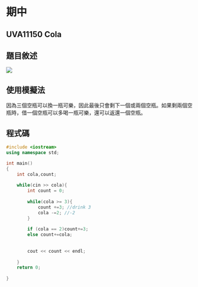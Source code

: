 # 期中

## UVA11150 Cola

## 題目敘述

![](https://i.imgur.com/WZ6cSAG.png)

## 使用模擬法

因為三個空瓶可以換一瓶可樂，因此最後只會剩下一個或兩個空瓶。如果剩兩個空瓶時，借一個空瓶可以多喝一瓶可樂，還可以返還一個空瓶。

## 程式碼
``` cpp
#include <iostream>
using namespace std;

int main()
{
	int cola,count;
	
	while(cin >> cola){
		int count = 0;
		
		while(cola >= 3){
			count +=3; //drink 3
			cola -=2; //-2
		}
		
		if (cola == 2)count+=3;
		else count+=cola;
		
	
		cout << count << endl;
	
	}
	return 0;
	
}

```